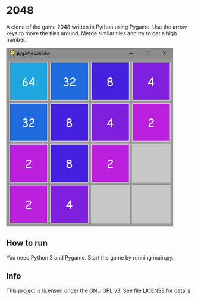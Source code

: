 # 2048

A clone of the game 2048 written in Python using Pygame. Use the arrow keys to move the tiles around. Merge similar tiles and try to get a high number.

![screenshot](/readme_screenshot.png)

## How to run

You need Python 3 and Pygame. Start the game by running main.py.

## Info

This project is licensed under the GNU GPL v3. See file LICENSE for details. 
